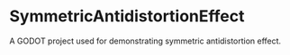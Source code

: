 # SymmetricAntidistortionEffect
A GODOT project used for demonstrating symmetric antidistortion effect.
